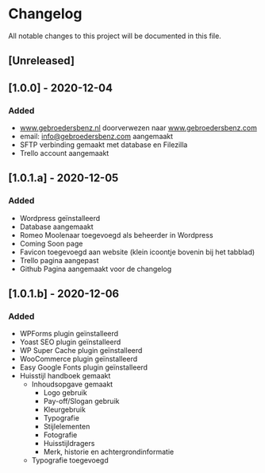 # Changelog
All notable changes to this project will be documented in this file.

## [Unreleased]

## [1.0.0] - 2020-12-04
### Added
- www.gebroedersbenz.nl doorverwezen naar www.gebroedersbenz.com
- email: info@gebroedersbenz.com aangemaakt
- SFTP verbinding gemaakt met database en Filezilla
- Trello account aangemaakt

## [1.0.1.a] - 2020-12-05
### Added
- Wordpress geïnstalleerd
- Database aangemaakt
- Romeo Moolenaar toegevoegd als beheerder in Wordpress
- Coming Soon page
- Favicon toegevoegd aan website (klein icoontje bovenin bij het tabblad) 
- Trello pagina aangepast
- Github Pagina aangemaakt voor de changelog

## [1.0.1.b] - 2020-12-06
### Added
- WPForms plugin geïnstalleerd
- Yoast SEO plugin geïnstalleerd
- WP Super Cache plugin geïnstalleerd
- WooCommerce plugin geïnstalleerd
- Easy Google Fonts plugin geïnstalleerd
- Huisstijl handboek gemaakt
    - Inhoudsopgave gemaakt
        - Logo gebruik
        - Pay-off/Slogan gebruik
        - Kleurgebruik
        - Typografie
        - Stijlelementen
        - Fotografie
        - Huisstijldragers
        - Merk, historie en achtergrondinformatie
    - Typografie toegevoegd